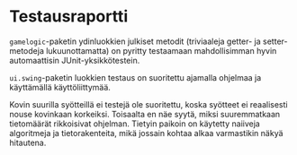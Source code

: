 Testausraportti
===============

`gamelogic`-paketin ydinluokkien julkiset metodit (triviaaleja getter- ja
setter-metodeja lukuunottamatta) on pyritty testaamaan mahdollisimman hyvin
automaattisin JUnit-yksikkötestein.

`ui.swing`-paketin luokkien testaus on suoritettu ajamalla ohjelmaa ja
käyttämällä käyttöliittymää.

Kovin suurilla syötteillä ei testejä ole suoritettu, koska syötteet ei
reaalisesti nouse kovinkaan korkeiksi. Toisaalta en näe syytä, miksi
suuremmatkaan tietomäärät rikkoisivat ohjelman. Tietyin paikoin on käytetty
naiiveja algoritmeja ja tietorakenteita, mikä jossain kohtaa alkaa
varmastikin näkyä hitautena.
